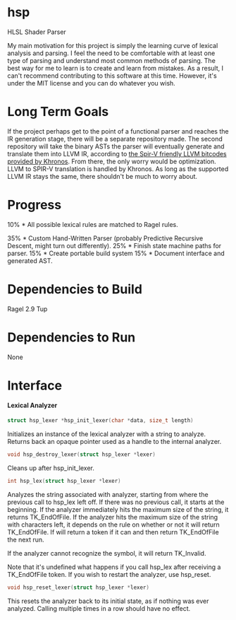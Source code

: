 # hsp
HLSL Shader Parser

My main motivation for this project is simply the learning curve of lexical analysis and parsing. I feel the need to be comfortable with at least one type of parsing and understand most common methods of parsing. The best way for me to learn is to create and learn from mistakes. As a result, I can't recommend contributing to this software at this time. However, it's under the MIT license and you can do whatever you wish. 

# Long Term Goals
If the project perhaps get to the point of a functional parser and reaches the IR generation stage, there will be a separate repository made. The second repository will take the binary ASTs the parser will eventually generate and translate them into LLVM IR, according to [the Spir-V friendly LLVM bitcodes provided by Khronos](https://github.com/KhronosGroup/SPIRV-LLVM/blob/khronos/spirv-3.6.1/docs/SPIRVRepresentationInLLVM.rst). From there, the only worry would be optimization. LLVM to SPIR-V translation is handled by Khronos. As long as the supported LLVM IR stays the same, there shouldn't be much to worry about. 

# Progress
10% * All possible lexical rules are matched to Ragel rules. 

35% * Custom Hand-Written Parser (probably Predictive Recursive Descent, might turn out differently). 
25% * Finish state machine paths for parser.
15% * Create portable build system
15% * Document interface and generated AST. 

# Dependencies to Build
Ragel 2.9
Tup

# Dependencies to Run
None

# Interface

#### Lexical Analyzer
```C
struct hsp_lexer *hsp_init_lexer(char *data, size_t length)
```
Initializes an instance of the lexical analyzer with a string to analyze. Returns back an opaque pointer used as a handle to the internal analyzer. 

```C
void hsp_destroy_lexer(struct hsp_lexer *lexer)
```
Cleans up after hsp_init_lexer.

```C
int hsp_lex(struct hsp_lexer *lexer)
```
Analyzes the string associated with analyzer, starting from where the previous call to hsp_lex left off. If there was no previous call, it starts at the beginning. If the analyzer immediately hits the maximum size of the string, it returns TK_EndOfFile. If the analyzer hits the maximum size of the string with characters left, it depends on the rule on whether or not it will return TK_EndOfFile. If will return a token if it can and then return TK_EndOfFile the next run. 

If the analyzer cannot recognize the symbol, it will return TK_Invalid. 

Note that it's undefined what happens if you call hsp_lex after receiving a TK_EndOfFile token. If you wish to restart the analyzer, use hsp_reset. 

```C
void hsp_reset_lexer(struct hsp_lexer *lexer)
```
This resets the analyzer back to its initial state, as if nothing was ever analyzed. Calling multiple times in a row should have no effect. 
